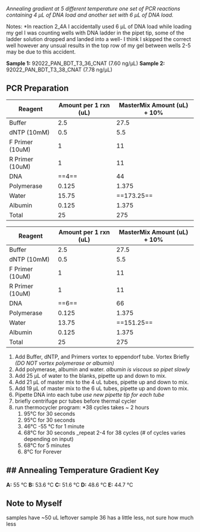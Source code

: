 *Annealing gradient at 5 different temperature one set of PCR reactions containing 4 μL of DNA load and another set with 6 μL of DNA load.*

Notes:
*In reaction 2_4A I accidentally used 6 μL of DNA load
while loading my gel I was counting wells with DNA ladder in the pipet tip, some of the ladder solution dropped and landed into a well- I think I skipped the correct well however any unsual results in the top row of my gel between wells 2-5 may be due to this accident. 

**Sample 1:** 92022_PAN_BDT_T3_36_CNAT (7.60 ng/μL)
**Sample 2:** 92022_PAN_BDT_T3_38_CNAT (7.78 ng/μL)

## PCR Preparation 
| Reagent         | Amount per 1 rxn (uL) | MasterMix Amount (uL) + 10% |
| --------------- | --------------------- | --------------------------- |
| Buffer          | 2.5                   | 27.5                        |
| dNTP (10mM)     | 0.5                   | 5.5                         |
| F Primer (10uM) | 1                     | 11                          |
| R Primer (10uM) | 1                     | 11                          |
| DNA             | ==4==                 | 44                          |
| Polymerase      | 0.125                 | 1.375                       |
| Water           | 15.75                 | ==173.25==                  |
| Albumin         | 0.125                 | 1.375                       |
| Total           | 25                    | 275                         |

| Reagent         | Amount per 1 rxn (uL) | MasterMix Amount (uL) + 10% |
| --------------- | --------------------- | --------------------------- |
| Buffer          | 2.5                   | 27.5                        |
| dNTP (10mM)     | 0.5                   | 5.5                         |
| F Primer (10uM) | 1                     | 11                          |
| R Primer (10uM) | 1                     | 11                          |
| DNA             | ==6==                 | 66                          |
| Polymerase      | 0.125                 | 1.375                       |
| Water           | 13.75                 | ==151.25==                  |
| Albumin         | 0.125                 | 1.375                       |
| Total           | 25                    | 275                         |

1. Add Buffer, dNTP, and Primers vortex to eppendorf tube. Vortex Briefly 
*(DO NOT vortex polymerase or albumin)*
2. Add polymerase, albumin and water.
*albumin is viscous so pipet slowly*
3. Add 25 µL of water to the blanks, pipette up and down to mix.
4. Add 21 µL of master mix to the 4 uL tubes, pipette up and down to mix.
5. Add 19 µL of master mix to the 6 uL tubes, pipette up and down to mix.
6. Pipette DNA into each tube
*use new pipette tip for each tube*
7. briefly centrifuge pcr tubes before thermal cycler
8. run thermocycler program: *38 cycles takes ~ 2 hours
    1. 95°C for 30 seconds
    2. 95°C for 30 seconds
    3. 46°C -55 °C for 1 minute
    4. 68°C for 30 seconds _repeat 2-4 for 38 cycles (# of cycles varies depending on input)
    5. 68°C for 5 minutes
    6. 8°C for Forever

## ## Annealing Temperature Gradient Key 
**A:**  55 °C
**B:**  53.6 °C
**C:**  51.6 °C
**D:**  48.6 °C
**E:**  44.7 °C
## Note to Myself 
samples have ~50 uL leftover
	sample 36 has a little less, not sure how much less 

